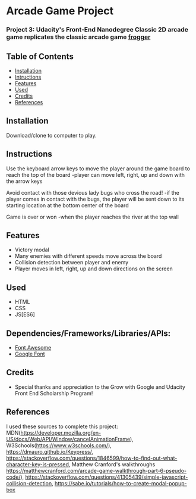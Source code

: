 
# Arcade Game Project 

### Project 3: Udacity's Front-End Nanodegree Classic 2D arcade game replicates the classic arcade game [frogger](https://www.youtube.com/watch?v=l9fO-YuWPSk&feature=youtu.be)

## Table of Contents

* [Installation](#installation)
* [Intructions](#instructions)
* [Features](#features)
* [Used](#used)
* [Credits](#credits)
* [References](#references)


## Installation

Download/clone to computer to play.

## Instructions

 Use the keyboard arrow keys to move the player around the game board to reach the top of the board
 -player can move left, right, up and down with the arrow keys
 
 Avoid contact with those devious lady bugs who cross the road! 
 -if the player comes in contact with the bugs, the player will be sent down to its starting location at the bottom center of the board
 
 Game is over or won 
 -when the player reaches the river at the top wall

## Features

- Victory modal
- Many enemies with different speeds move across the board
- Collision detection between player and enemy
- Player moves in left, right, up and down directions on the screen 

## Used

- HTML
- CSS
- JS[ES6]

## Dependencies/Frameworks/Libraries/APIs:
- [Font Awesome](https://fontawesome.com/) 
- [Google Font](https://fonts.google.com/)

## Credits
- Special thanks and appreciation to the Grow with Google and Udacity Front End Scholarship Program!

## References
I used these sources to complete this project: MDN(https://developer.mozilla.org/en-US/docs/Web/API/Window/cancelAnimationFrame), W3Schools(https://www.w3schools.com/), https://dmauro.github.io/Keypress/, https://stackoverflow.com/questions/1846599/how-to-find-out-what-character-key-is-pressed, Matthew Cranford's walkthroughs https://matthewcranford.com/arcade-game-walkthrough-part-6-pseudo-code/), https://stackoverflow.com/questions/41305439/simple-javascript-collision-detection, https://sabe.io/tutorials/how-to-create-modal-popup-box






